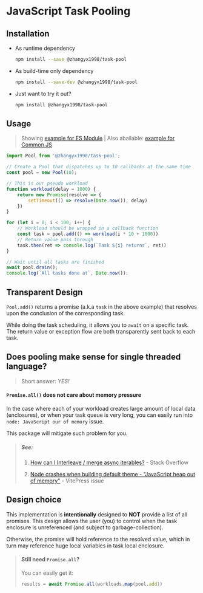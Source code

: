 # JavaScript Task Pooling

## Installation

+ As runtime dependency

    ```sh
    npm install --save @zhangyx1998/task-pool
    ```

+ As build-time only dependency

    ```sh
    npm install --save-dev @zhangyx1998/task-pool
    ```

+ Just want to try it out?

    ```sh
    npm install @zhangyx1998/task-pool
    ```

## Usage

> Showing [example for ES Module](examples/timer.mjs) | Also abailable: [example for Common JS](examples/timer.cjs)

```js
import Pool from '@zhangyx1998/task-pool';

// Create a Pool that dispatches up to 10 callbacks at the same time
const pool = new Pool(10);

// This is our pseudo workload
function workload(delay = 1000) {
    return new Promise(resolve => {
        setTimeout(() => resolve(Date.now()), delay)
    })
}

for (let i = 0; i < 100; i++) {
    // Workload should be wrapped in a callback function
    const task = pool.add(() => workload(i * 10 + 1000))
    // Return value pass through
    task.then(ret => console.log(`Task ${i} returns`, ret))
}

// Wait until all tasks are finished
await pool.drain();
console.log(`All tasks done at`, Date.now());
```

## Transparent Design

`Pool.add()` returns a promise (a.k.a `task` in the above example) that resolves upon the conclusion of the corresponding task.

While doing the task scheduling, it allows you to `await` on a specific task. The return value or exception flow are both transparently sent back to each task.

## Does pooling make sense for single threaded language?

> Short answer: _YES!_

#### `Promise.all()` does not care about memory pressure

In the case where each of your workload creates large amount of local data (enclosures), or when your task queue is very long, you can easily run into `node: JavaScript our of memory` issue.

This package will mitigate such problem for you.

> ##### See:
>
> 1. [How can I Interleave / merge async iterables?](https://stackoverflow.com/questions/50585456/how-can-i-interleave-merge-async-iterables) - Stack Overflow
>
> 2. [Node crashes when building default theme - "JavaScript heap out of memory"](https://github.com/vuejs/vitepress/issues/3362) - VitePress issue

## Design choice

This implementation is **intentionally** designed to **NOT** provide a list of all promises. This design allows the user (you) to control when the task enclosure is unreferenced (and subject to garbage-collection).

Otherwise, the promise will hold reference to the resolved value, which in turn may reference huge local variables in task local enclosure.

> #### Still need `Promise.all`?
> 
> You can easily get it:
>
> ```js
> results = await Promise.all(workloads.map(pool.add))
> ```
